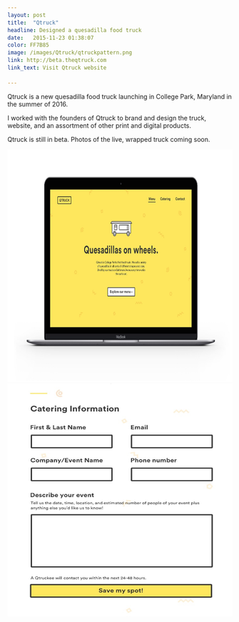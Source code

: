```yaml
---
layout: post
title:  "Qtruck"
headline: Designed a quesadilla food truck
date:   2015-11-23 01:38:07
color: FF7B85
image: /images/Qtruck/qtruckpattern.png
link: http://beta.theqtruck.com
link_text: Visit Qtruck website

---
```


Qtruck is a new quesadilla food truck launching in College Park, Maryland in the summer of 2016.

I worked with the founders of Qtruck to brand and design the truck, website, and an assortment of other print and digital products.

Qtruck is still in beta. Photos of the live, wrapped truck coming soon.

<img src="/images/Qtruck/Qtruck-Homepage.jpg" width="696px" height="522px" alt="Qtruck Homepage" class="shadow" />
<img src="/images/Qtruck/Catering-page.jpg" width="696px" height="522px" alt="Qtruck Catering" class="shadow" />